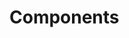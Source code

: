 <!-- Space: Projects -->
<!-- Parent: ZshIssues -->
<!-- Title: Components ZshIssues -->
<!-- Label: ZshIssues -->
<!-- Label: Project -->
<!-- Label: Components -->
<!-- Include: disclaimer.md -->
<!-- Include: ac:toc -->

# Components
